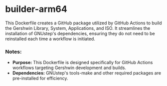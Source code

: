 # builder-arm64

This Dockerfile creates a GitHub package utilized by GitHub Actions to build the Gershwin Library, System, Applications, and ISO. It streamlines the installation of GNUstep's dependencies, ensuring they do not need to be reinstalled each time a workflow is initiated.

### Notes:

- **Purpose:** This Dockerfile is designed specifically for GitHub Actions workflows targeting Gershwin development and builds.
- **Dependencies:** GNUstep's tools-make and other required packages are pre-installed for efficiency.